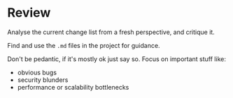 # Review

Analyse the current change list from a fresh perspective, and critique it. 

Find and use the `.md` files in the project for guidance.

Don't be pedantic, if it's mostly ok just say so.  Focus on important stuff like:

 * obvious bugs
 * security blunders
 * performance or scalability bottlenecks